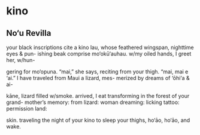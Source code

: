 # kino
## No‘u Revilla
your black inscriptions cite a kino lau,
whose feathered wingspan, nighttime eyes & pun-
ishing beak comprise mo‘okū‘auhau.
w/my oiled hands, I greet her, w/hun-

gering for mo‘opuna. “mai,” she says,
reciting from your thigh. “mai, mai e ‘ai.”
I have traveled from Maui a lizard, mes-
merized by dreams of ‘ōhi‘a & ai-

kāne, lizard filled w/smoke. arrived, I eat
transforming in the forest of your grand-
mother’s memory: from lizard: woman
dreaming: licking tattoo: permission land:

skin. traveling the night of your kino
to sleep your thighs, ho‘āo, ho‘āo, and wake.